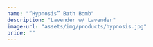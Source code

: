 ```yaml
---
name: "“Hypnosis” Bath Bomb"
description: "Lavender w/ Lavender"
image-url: "assets/img/products/hypnosis.jpg"
price: ""
---
```

